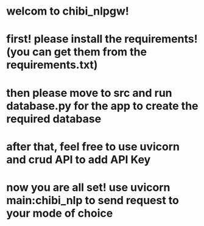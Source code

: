 # welcom to chibi_nlpgw!



# first! please install the requirements! (you can get them from the requirements.txt) 
# then please move to src and run database.py for the app to create the required database
# after that, feel free to use uvicorn and crud API to add API Key
# now you are all set! use uvicorn main:chibi_nlp to send request to your mode of choice

